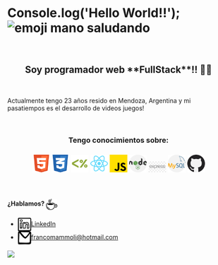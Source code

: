 
# Console.log('Hello World!!');  <img src="https://tenor.com/view/waving-hi-hello-emoji-wave-gif-11366012.gif" alt="emoji mano saludando" width="40px"/> 
<br>

<h2 align="center">Soy programador web **FullStack**!! 👨‍💻</h3>
<br>
<p>Actualmente tengo 23 años resido en Mendoza, Argentina y mi pasatiempos es el desarrollo de videos juegos!</p>
<br>

<h3 align="center">Tengo conocimientos sobre: <h3/>

 <p align="center">

 <img src="img/html2.svg" alt="HTML" width="40px"/>

 <img src="img/css.svg" alt="CSS" width="40px" />
 <img src="img/ejs.png" alt="Ejs" width="40px"/>

 <img src="img/react.svg" alt="React" width="40px" />

 <img src="img/js.png" alt="Java Script" width="40px" />

 <img src="img/nodejs.png" alt="Node.js" width="40px" />

 <img src="img/express.jpg" alt="Express" width="40px" />

<img src="img/mysql.png" alt="MySQL" width="40px" />
 <img src="img/github.png" alt="Github" width="40px" />
  
</p>
<br>
                                                                                                                                          
#### ¿Hablamos? <img align="center" src="img/food_coffee-1.svg" alt="cafecito" height="25" width="25"/>
- <a href="https://www.linkedin.com/in/franco-mammoli-0a4455142/" target="blank"><img align="center" src="img/logo_linkedin.svg" alt="Franco Mammoli" height="30" width="30" />LinkedIn</a>
- <a href="francomammoli@hotmail.com" target="blank"><img align="center" src="img/logo_email_mail.svg" alt="correo personal" height="30" width="30" />francomammoli@hotmail.com</a>
                                                                                                                 
<img src="https://tenor.com/view/ice-age-sid-call-me-give-me-your-number-give-me-a-call-gif-16699821.gif" height="180" />


